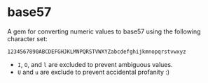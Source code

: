 base57
======

A gem for converting numeric values to base57 using the following character set:

    1234567890ABCDEFGHJKLMNPQRSTVWXYZabcdefghijkmnopqrstvwxyz

* `I`, `O`, and `l` are excluded to prevent ambiguous values.
* `U` and `u` are exclude to prevent accidental profanity :)
